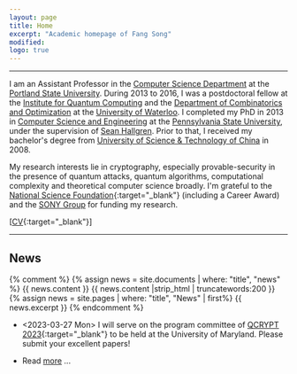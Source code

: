 ```yaml
---
layout: page
title: Home
excerpt: "Academic homepage of Fang Song"
modified: 
logo: true
---
```


--- 

I am an Assistant Professor in the [Computer Science
Department](http://www.pdx.edu/computer-science/) at the [Portland
State University](http://www.pdx.edu/). During 2013 to 2016, I was a
postdoctoral fellow at the [Institute for Quantum
Computing](http://iqc.uwaterloo.ca) and the [Department of
Combinatorics and
Optimization](http://math.uwaterloo.ca/combinatorics-and-optimization/)
at the [University of Waterloo](http://uwaterloo.ca). I completed my
PhD in 2013 in [Computer Science and
Engineering](http://www.cse.psu.edu/) at the [Pennsylvania State
University](http://www.psu.edu), under the supervision of [Sean
Hallgren](http://www.cse.psu.edu/~hallgren). Prior to that, I received
my bachelor's degree from [University of Science & Technology of
China](http://en.ustc.edu.cn/) in 2008.

My research interests lie in cryptography, especially
provable-security in the presence of quantum attacks, quantum
algorithms, computational complexity and theoretical computer science
broadly. I'm grateful to the [National Science
Foundation](https://www.nsf.gov/){:target="_blank"} (including a
Career Award) and the [SONY
Group](https://www.sony.com/en/SonyInfo/research-award-program/) for
funding my research.

[[CV]({{base}}/files/docs/cv_fs.pdf){:target="_blank"}]

--- 

## News

{% comment %}
{% assign news = site.documents | where: "title", "news" %}
{{ news.content }}
{{ news.content |strip_html | truncatewords:200 }}
{% assign news = site.pages | where: "title", "News" | first%}
{{ news.excerpt }}
{% endcomment %}

*  <2023-03-27 Mon> I will serve on the program committee of [QCRYPT
   2023](https://2023.qcrypt.net/){:target="_blank"} to be held at the
   University of Maryland. Please submit your excellent papers!

* Read [more]({{base}}/news/) ...



